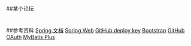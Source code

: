 ##某个论坛

#


##参考资料
[Spring 文档](https://spring.io/guides)
[Spring Web](https://spring.io/guides/gs/serving-web-content/)
[GitHub deploy key](https://developer.github.com/v3/guides/managing-deploy-keys/#deploy-key)
[Bootstrap](https://v3.bootcss.com/getting-started/)
[GitHub OAuth](https://developer.github.com/apps/building-oauth-apps/creating-an-oauth-app/)
[MyBatis Plus](https://www.baomidou.com/)
